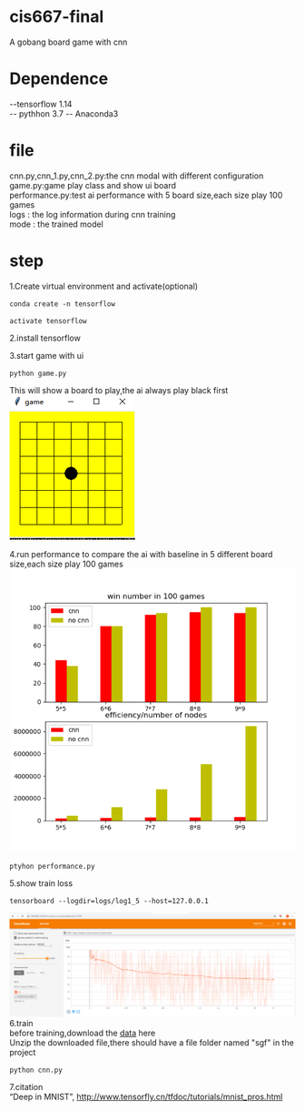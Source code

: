 # cis667-final
A gobang board game with cnn
# Dependence
--tensorflow 1.14  
-- pythhon 3.7
-- Anaconda3
# file
cnn.py,cnn_1.py,cnn_2.py:the cnn modal with different configuration  
game.py:game play class and show ui board  
performance.py:test ai performance with 5 board size,each size play 100 games  
logs : the log information during cnn training  
mode : the trained model   

# step
1.Create virtual environment and activate(optional)  
```
conda create -n tensorflow
```
```
activate tensorflow
```
2.install tensorflow   
  
3.start game with ui  
```
python game.py
```
This will show a board to play,the ai always play black first  
![image](images/board.PNG)

4.run performance to compare the ai with baseline in 5 different board size,each size play 100 games  
![image](images/performance.png)
```
ptyhon performance.py
```
5.show train loss  
```
tensorboard --logdir=logs/log1_5 --host=127.0.0.1
```
![image](images/training.PNG)
6.train  
before training,download the [data](https://github.com/vegtabird/sgf_data) here  
Unzip the downloaded file,there should have a file folder named "sgf" in the project
```
python cnn.py
```
7.citation  
“Deep in MNIST”, http://www.tensorfly.cn/tfdoc/tutorials/mnist_pros.html
